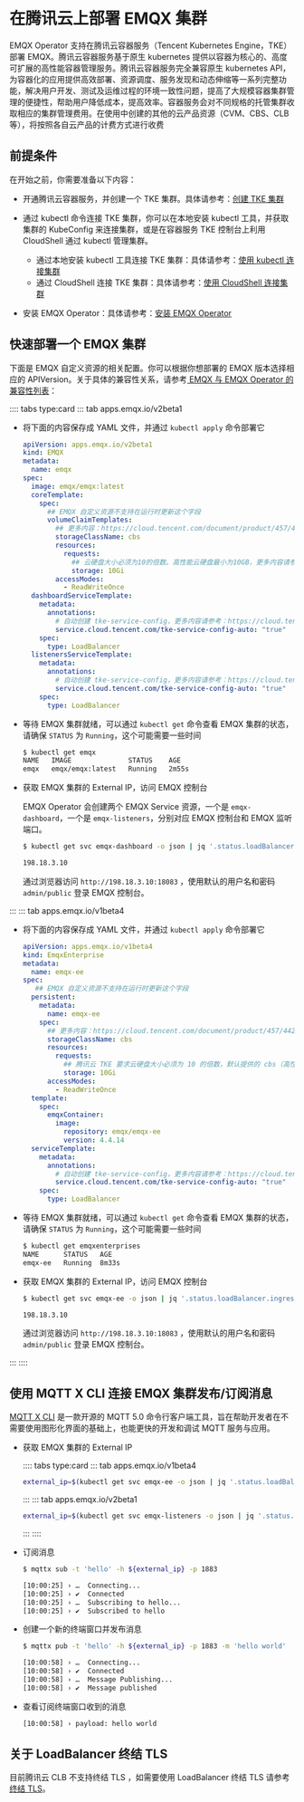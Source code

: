 # 在腾讯云上部署 EMQX 集群

EMQX Operator 支持在腾讯云容器服务（Tencent Kubernetes Engine，TKE）部署 EMQX。腾讯云容器服务基于原生 kubernetes 提供以容器为核心的、高度可扩展的高性能容器管理服务。腾讯云容器服务完全兼容原生 kubernetes API，为容器化的应用提供高效部署、资源调度、服务发现和动态伸缩等一系列完整功能，解决用户开发、测试及运维过程的环境一致性问题，提高了大规模容器集群管理的便捷性，帮助用户降低成本，提高效率。容器服务会对不同规格的托管集群收取相应的集群管理费用。在使用中创建的其他的云产品资源（CVM、CBS、CLB 等），将按照各自云产品的计费方式进行收费

## 前提条件

在开始之前，你需要准备以下内容：

- 开通腾讯云容器服务，并创建一个 TKE 集群。具体请参考：[创建 TKE 集群](https://cloud.tencent.com/document/product/457/32189)

- 通过 kubectl 命令连接 TKE 集群，你可以在本地安装 kubectl 工具，并获取集群的 KubeConfig 来连接集群，或是在容器服务 TKE 控制台上利用 CloudShell 通过 kubectl 管理集群。

  - 通过本地安装 kubectl 工具连接 TKE 集群：具体请参考：[使用 kubectl 连接集群](https://cloud.tencent.com/document/product/457/32191#a334f679-7491-4e40-9981-00ae111a9094)
  - 通过 CloudShell 连接 TKE 集群：具体请参考：[使用 CloudShell 连接集群](https://cloud.tencent.com/document/product/457/32191#f97c271a-1204-44d5-967c-2856c83cc5e3)

- 安装 EMQX Operator：具体请参考：[安装 EMQX Operator](../getting-started/getting-started.md)

## 快速部署一个 EMQX 集群

下面是 EMQX 自定义资源的相关配置。你可以根据你想部署的 EMQX 版本选择相应的 APIVersion。关于具体的兼容性关系，请参考[ EMQX 与 EMQX Operator 的兼容性列表](../index.md)：

:::: tabs type:card
::: tab apps.emqx.io/v2beta1

+ 将下面的内容保存成 YAML 文件，并通过 `kubectl apply` 命令部署它

  ```yaml
  apiVersion: apps.emqx.io/v2beta1
  kind: EMQX
  metadata:
    name: emqx
  spec:
    image: emqx/emqx:latest
    coreTemplate:
      spec:
        ## EMQX 自定义资源不支持在运行时更新这个字段
        volumeClaimTemplates:
          ## 更多内容：https://cloud.tencent.com/document/product/457/44238
          storageClassName: cbs
          resources:
            requests:
              ## 云硬盘大小必须为10的倍数。高性能云硬盘最小为10GB，更多内容请参考：https://cloud.tencent.com/document/product/457/44239
              storage: 10Gi
          accessModes:
            - ReadWriteOnce
    dashboardServiceTemplate:
      metadata:
        annotations:
          # 自动创建 tke-service-config，更多内容请参考：https://cloud.tencent.com/document/product/457/45490
          service.cloud.tencent.com/tke-service-config-auto: "true"
      spec:
        type: LoadBalancer
    listenersServiceTemplate:
      metadata:
        annotations:
          # 自动创建 tke-service-config，更多内容请参考：https://cloud.tencent.com/document/product/457/45490
          service.cloud.tencent.com/tke-service-config-auto: "true"
      spec:
        type: LoadBalancer
  ```

+ 等待 EMQX 集群就绪，可以通过 `kubectl get` 命令查看 EMQX 集群的状态，请确保 `STATUS` 为 `Running`，这个可能需要一些时间

  ```bash
  $ kubectl get emqx
  NAME   IMAGE              STATUS    AGE
  emqx   emqx/emqx:latest   Running   2m55s
  ```

+ 获取 EMQX 集群的 External IP，访问 EMQX 控制台

  EMQX Operator 会创建两个 EMQX Service 资源，一个是 `emqx-dashboard`，一个是 `emqx-listeners`，分别对应 EMQX 控制台和 EMQX 监听端口。

  ```bash
  $ kubectl get svc emqx-dashboard -o json | jq '.status.loadBalancer.ingress[0].ip'

  198.18.3.10
  ```

  通过浏览器访问 `http://198.18.3.10:18083` ，使用默认的用户名和密码 `admin/public` 登录 EMQX 控制台。

:::
::: tab apps.emqx.io/v1beta4

+ 将下面的内容保存成 YAML 文件，并通过 `kubectl apply` 命令部署它

  ```yaml
  apiVersion: apps.emqx.io/v1beta4
  kind: EmqxEnterprise
  metadata:
    name: emqx-ee
  spec:
     ## EMQX 自定义资源不支持在运行时更新这个字段
    persistent:
      metadata:
        name: emqx-ee
      spec:
        ## 更多内容：https://cloud.tencent.com/document/product/457/44239
        storageClassName: cbs
        resources:
          requests:
            ## 腾讯云 TKE 要求云硬盘大小必须为 10 的倍数，默认提供的 cbs（高性能云盘） 要求硬盘最小为 10GB，更多内容请参考：https://cloud.tencent.com/document/product/457/44239
            storage: 10Gi
        accessModes:
          - ReadWriteOnce
    template:
      spec:
        emqxContainer:
          image:
            repository: emqx/emqx-ee
            version: 4.4.14
    serviceTemplate:
      metadata:
        annotations:
          # 自动创建 tke-service-config，更多内容请参考：https://cloud.tencent.com/document/product/457/45490
          service.cloud.tencent.com/tke-service-config-auto: "true"
      spec:
        type: LoadBalancer
  ```

+ 等待 EMQX 集群就绪，可以通过 `kubectl get` 命令查看 EMQX 集群的状态，请确保 `STATUS` 为 `Running`，这个可能需要一些时间

  ```bash
  $ kubectl get emqxenterprises
  NAME      STATUS   AGE
  emqx-ee   Running  8m33s
  ```

+ 获取 EMQX 集群的 External IP，访问 EMQX 控制台

  ```bash
  $ kubectl get svc emqx-ee -o json | jq '.status.loadBalancer.ingress[0].ip'

  198.18.3.10
  ```

  通过浏览器访问 `http://198.18.3.10:18083` ，使用默认的用户名和密码 `admin/public` 登录 EMQX 控制台。

:::
::::

## 使用 MQTT X CLI 连接 EMQX 集群发布/订阅消息

[MQTT X CLI](https://mqttx.app/zh/cli) 是一款开源的 MQTT 5.0 命令行客户端工具，旨在帮助开发者在不需要使用图形化界面的基础上，也能更快的开发和调试 MQTT 服务与应用。

+ 获取 EMQX 集群的 External IP

  :::: tabs type:card
  ::: tab apps.emqx.io/v1beta4

  ```bash
  external_ip=$(kubectl get svc emqx-ee -o json | jq '.status.loadBalancer.ingress[0].ip')
  ```
  :::
  ::: tab apps.emqx.io/v2beta1

  ```bash
  external_ip=$(kubectl get svc emqx-listeners -o json | jq '.status.loadBalancer.ingress[0].ip')
  ```
  :::
  ::::

+ 订阅消息

  ```bash
  $ mqttx sub -t 'hello' -h ${external_ip} -p 1883

  [10:00:25] › …  Connecting...
  [10:00:25] › ✔  Connected
  [10:00:25] › …  Subscribing to hello...
  [10:00:25] › ✔  Subscribed to hello
  ```

+ 创建一个新的终端窗口并发布消息

  ```bash
  $ mqttx pub -t 'hello' -h ${external_ip} -p 1883 -m 'hello world'

  [10:00:58] › …  Connecting...
  [10:00:58] › ✔  Connected
  [10:00:58] › …  Message Publishing...
  [10:00:58] › ✔  Message published
  ```

+ 查看订阅终端窗口收到的消息

  ```bash
  [10:00:58] › payload: hello world
  ```

## 关于 LoadBalancer 终结 TLS

目前腾讯云 CLB 不支持终结 TLS ，如需要使用 LoadBalancer 终结 TLS 请参考[终结 TLS](https://github.com/emqx/emqx-operator/discussions/312)。
